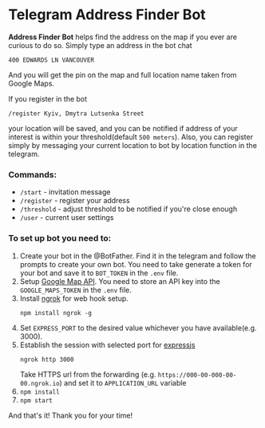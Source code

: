 # Telegram Address Finder Bot

**Address Finder Bot** helps find the address on the map if you ever are curious to do so. Simply type an address in the bot chat
```
400 EDWARDS LN VANCOUVER
```
And you will get the pin on the map and full location name taken from Google Maps.

If you register in the bot
```
/register Kyiv, Dmytra Lutsenka Street
```
your location will be saved, and you can be notified if address of your interest is within your threshold(default `500 meters`). Also, you can register simply by messaging your current location to bot by location function in the telegram.

### Commands:
- `/start` - invitation message
- `/register` - register your address
- `/threshold` - adjust threshold to be notified if you're close enough
- `/user` - current user settings

### To set up bot you need to:
1. Create your bot in the @BotFather. Find it in the telegram and follow the prompts to create your own bot. You need to take generate a token for your bot and save it to `BOT_TOKEN` in the `.env` file.
2. Setup [Google Map API](https://developers.google.com/maps/documentation/geocoding/cloud-setup). You need to store an API key into the `GOOGLE_MAPS_TOKEN` in the `.env` file.
3. Install [ngrok](https://ngrok.com/) for web hook setup.
    ```
    npm install ngrok -g
    ```
4. Set `EXPRESS_PORT` to the desired value whichever you have available(e.g. 3000).
5. Establish the session with selected port for [expressjs](https://expressjs.com/en/starter/installing.html)
    ```
    ngrok http 3000
    ```
    Take HTTPS url from the forwarding (e.g. `https://000-00-000-00-00.ngrok.io`) and set it to `APPLICATION_URL` variable 
6. `npm install`
7. `npm start`

And that's it! Thank you for your time!
